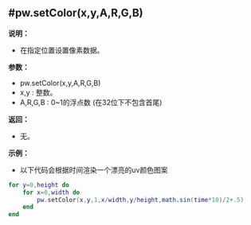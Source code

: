 #pw.setColor(x,y,A,R,G,B)
---

**说明：**

- 在指定位置设置像素数据。

**参数：**

- pw.setColor(x,y,A,R,G,B)
- x,y : 整数。
- A,R,G,B : 0~1的浮点数 (在32位下不包含首尾)		

**返回：**

- 无。

**示例：**

- 以下代码会根据时间渲染一个漂亮的uv颜色图案
```lua:setColor.lua
for y=0,height do
	for x=0,width do
		pw.setColor(x,y,1,x/width,y/height,math.sin(time*10)/2+.5)
	end
end
```